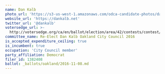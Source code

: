 ```yaml
---
name: Dan Kalb
photo_url: 'https://s3-us-west-1.amazonaws.com/odca-candidate-photos/dan-kalb2.png'
website_url: 'https://dankalb.net'
twitter_url: '@dankalb'
votersedge_url: >-
  http://votersedge.org/ca/en/ballot/election/area/42/contests/contest/13235/candidate/130756?&county=Alameda%20County&election_authority_id=1
committee_name: Re-Elect Dan Kalb Oakland City Council 2016
is_accepted_expenditure_ceiling: true
is_incumbent: true
occupation: 'City Council member'
party_affiliation: Democrat
filer_id: 1382408
ballot: _ballots/oakland/2016-11-08.md
---
```

